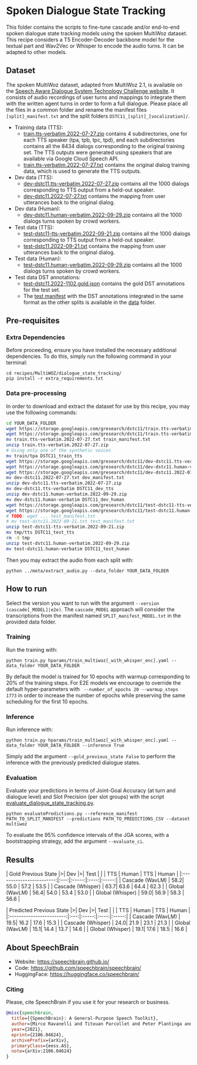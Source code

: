 # Spoken Dialogue State Tracking

This folder contains the scripts to fine-tune cascade and/or end-to-end spoken dialogue state tracking models using the spoken MultiWoz dataset. This recipe considers a T5 Encoder-Decoder backbone model for the textual part and Wav2Vec or Whisper to encode the audio turns. It can be adapted to other models.

## Dataset

The spoken MultiWoz dataset, adapted from MultiWoz 2.1, is available on the [Speech Aware Dialogue System Technology Challenge website](https://storage.googleapis.com/gresearch/dstc11/dstc11_20221102a.html). It consists of audio recordings of user turns and mappings to integrate them with the written agent turns in order to form a full dialogue. Please place all the files in a common folder and rename the manifest files `[split]_manifest.txt` and the split folders `DSTC11_[split]_[vocalization]/`.

- Training data (TTS):
    - [train.tts-verbatim.2022-07-27.zip](https://storage.googleapis.com/gresearch/dstc11/train.tts-verbatim.2022-07-27.zip) contains 4 subdirectories, one for each TTS speaker (tpa, tpb, tpc, tpd), and each subdirectories contains all the 8434 dialogs corresponding to the original training set. The TTS outputs were generated using speakers that are available via Google Cloud Speech API.
    - [train.tts-verbatim.2022-07-27.txt](https://storage.googleapis.com/gresearch/dstc11/train.tts-verbatim.2022-07-27.txt) contains the original dialog training data, which is used to generate the TTS outputs.
- Dev data (TTS):
    - [dev-dstc11.tts-verbatim.2022-07-27.zip](https://storage.googleapis.com/gresearch/dstc11/dev-dstc11.tts-verbatim.2022-07-27.zip) contains all the 1000 dialogs corresponding to TTS output from a held-out speaker.
    - [dev-dstc11.2022-07-27.txt](https://storage.googleapis.com/gresearch/dstc11/dev-dstc11.2022-07-27.txt) contains the mapping from user utterances back to the original dialog.
- Dev data (Human):
    - [dev-dstc11.human-verbatim.2022-09-29.zip](https://storage.googleapis.com/gresearch/dstc11/dev-dstc11.human-verbatim.2022-09-29.zip) contains all the 1000 dialogs turns spoken by crowd workers.
- Test data (TTS):
    - [test-dstc11-tts-verbatim.2022-09-21.zip](https://storage.googleapis.com/gresearch/dstc11/test-dstc11-tts-verbatim.2022-09-21.zip) contains all the 1000 dialogs corresponding to TTS output from a held-out speaker.
    - [test-dstc11.2022-09-21.txt](https://storage.googleapis.com/gresearch/dstc11/test-dstc11.2022-09-21.txt) contains the mapping from user utterances back to the original dialog.
- Test data (Human):
    - [test-dstc11.human-verbatim.2022-09-29.zip](https://storage.googleapis.com/gresearch/dstc11/test-dstc11.human-verbatim.2022-09-29.zip) contains all the 1000 dialogs turns spoken by crowd workers.
- Test data DST annotations:
    - [test-dstc11.2022-1102.gold.json](https://storage.googleapis.com/gresearch/dstc11/dev-dstc11.2022-1102.gold.json) contains the gold DST annotations for the test set.
    - The [test manifest](data/test_manifest.txt) with the DST annotations integrated in the same format as the other splits is available in the [data](data/) folder. <!-- TODO -->

## Pre-requisites

### Extra Dependencies

Before proceeding, ensure you have installed the necessary additional dependencies. To do this, simply run the following command in your terminal:

```
cd recipes/MultiWOZ/dialogue_state_tracking/
pip install -r extra_requirements.txt
```

### Data pre-processing

In order to download and extract the dataset for use by this recipe, you may use the following commands:

```bash
cd YOUR_DATA_FOLDER
wget https://storage.googleapis.com/gresearch/dstc11/train.tts-verbatim.2022-07-27.zip
wget https://storage.googleapis.com/gresearch/dstc11/train.tts-verbatim.2022-07-27.txt
mv train.tts-verbatim.2022-07-27.txt train_manifest.txt
unzip train.tts-verbatim.2022-07-27.zip
# Using only one of the synthetic voices
mv train/tpa DSTC11_train_tts
wget https://storage.googleapis.com/gresearch/dstc11/dev-dstc11.tts-verbatim.2022-07-27.zip
wget https://storage.googleapis.com/gresearch/dstc11/dev-dstc11.human-verbatim.2022-09-29.zip
wget https://storage.googleapis.com/gresearch/dstc11/dev-dstc11.2022-07-27.txt
mv dev-dstc11.2022-07-27.txt dev_manifest.txt
unzip dev-dstc11.tts-verbatim.2022-07-27.zip
mv dev-dstc11.tts-verbatim DSTC11_dev_tts
unzip dev-dstc11.human-verbatim.2022-09-29.zip
mv dev-dstc11.human-verbatim DSTC11_dev_human
wget https://storage.googleapis.com/gresearch/dstc11/test-dstc11-tts-verbatim.2022-09-21.zip
wget https://storage.googleapis.com/gresearch/dstc11/test-dstc11.human-verbatim.2022-09-29.zip
# TODO: wget ... test_manifest.txt
# mv test-dstc11.2022-09-21.txt test_manifest.txt
unzip test-dstc11-tts-verbatim.2022-09-21.zip
mv tmp/tts DSTC11_test_tts
rm -d tmp
unzip test-dstc11.human-verbatim.2022-09-29.zip
mv test-dstc11.human-verbatim DSTC11_test_human
```

Then you may extract the audio from each split with:

```
python ../meta/extract_audio.py --data_folder YOUR_DATA_FOLDER
```

## How to run

Select the version you want to run with the argument `--version (cascade[_MODEL]|e2e)`. The `cascade_MODEL` approach will consider the transcriptions from the manifest named `SPLIT_manifest_MODEL.txt` in the provided data folder.

### Training

Run the training with:

```
python train.py hparams/train_multiwoz[_with_whisper_enc].yaml --data_folder YOUR_DATA_FOLDER
```

By default the model is trained for 10 epochs with  warmup corresponding to 20% of the training steps. For E2E models we encourage to override the default hyper-parameters with ` --number_of_epochs 20 --warmup_steps 1773` in order to increase the number of epochs while preserving the same scheduling for the first 10 epochs.

### Inference

Run inference with:

```
python train.py hparams/train_multiwoz[_with_whisper_enc].yaml --data_folder YOUR_DATA_FOLDER --inference True
```

Simply add the argument `--gold_previous_state False` to perform the inference with the previously predicted dialogue states.

### Evaluation

Evaluate your predictions in terms of Joint-Goal Accuracy (at turn and dialogue level) and Slot Precision (per slot groups) with the script [evaluate_dialogue_state_tracking.py](../../../speechbrain/utils/evaluate_dialogue_state_tracking.py).

```
python evaluatePredictions.py --reference_manifest PATH_TO_SPLIT_MANIFEST --predictions PATH_TO_PREDICTIONS_CSV --dataset multiwoz
```

To evaluate the 95% confidence intervals of the JGA scores, with a bootstrapping strategy, add the argument `--evaluate_ci`.

## Results

|   Gold Previous State    |>|     Dev   |>|   Test     |
|                          | TTS | Human | TTS  | Human |
|:------------------------:|:---:|:-----:|:----:|:-----:|
| Cascade (WavLM)          | 58.2| 55.0  | 57.2 | 53.5  |
| Cascade (Whisper)        | 63.7| 63.6  | 64.4 | 62.3  |
| Global (WavLM)           | 56.4| 54.0  | 53.4 | 53.0  |
| Global (Whisper)         | 59.0| 56.9  | 58.3 | 56.6  |

| Predicted Previous State |>|    Dev    |>|    Test    |
|                          | TTS | Human | TTS  | Human |
|:------------------------:|:---:|:-----:|:----:|:-----:|
| Cascade (WavLM)          | 19.5| 16.2  | 17.6 | 15.3  |
| Cascade (Whisper)        | 24.0| 21.9  | 23.1 | 21.3  |
| Global (WavLM)           | 15.1| 14.4  | 13.7 | 14.6  |
| Global (Whisper)         | 19.1| 17.6  | 18.5 | 16.6  |


## **About SpeechBrain**
- Website: https://speechbrain.github.io/
- Code: https://github.com/speechbrain/speechbrain/
- HuggingFace: https://huggingface.co/speechbrain/

### **Citing**
Please, cite SpeechBrain if you use it for your research or business.

```bibtex
@misc{speechbrain,
  title={{SpeechBrain}: A General-Purpose Speech Toolkit},
  author={Mirco Ravanelli and Titouan Parcollet and Peter Plantinga and Aku Rouhe and Samuele Cornell and Loren Lugosch and Cem Subakan and Nauman Dawalatabad and Abdelwahab Heba and Jianyuan Zhong and Ju-Chieh Chou and Sung-Lin Yeh and Szu-Wei Fu and Chien-Feng Liao and Elena Rastorgueva and François Grondin and William Aris and Hwidong Na and Yan Gao and Renato De Mori and Yoshua Bengio},
  year={2021},
  eprint={2106.04624},
  archivePrefix={arXiv},
  primaryClass={eess.AS},
  note={arXiv:2106.04624}
}
```
